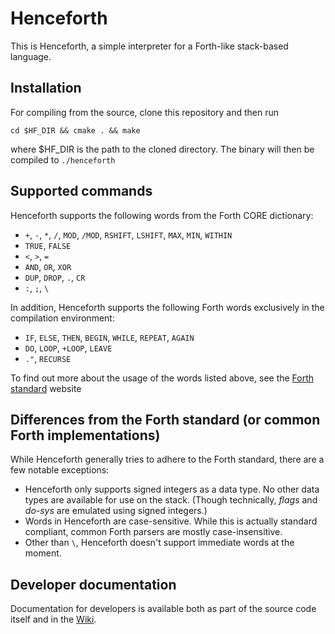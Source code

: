 # Henceforth
This is Henceforth, a simple interpreter for a Forth-like stack-based language.

## Installation
For compiling from the source, clone this repository and then run
```
cd $HF_DIR && cmake . && make
```
where $HF_DIR is the path to the cloned directory. The binary will then be compiled to `./henceforth`

## Supported commands
Henceforth supports the following words from the Forth CORE dictionary:
- `+`, `-`, `*`, `/`, `MOD`, `/MOD`, `RSHIFT`, `LSHIFT`, `MAX`, `MIN`, `WITHIN`
- `TRUE`, `FALSE`
- `<`, `>`, `=`
- `AND`, `OR`, `XOR`
- `DUP`, `DROP`, `.`, `CR` 
- `:`, `;`, `\`

In addition, Henceforth supports the following Forth words exclusively in the compilation environment:
- `IF`, `ELSE`, `THEN`, `BEGIN`, `WHILE`, `REPEAT`, `AGAIN`
- `DO`, `LOOP`, `+LOOP`, `LEAVE`
- `."`, `RECURSE`

To find out more about the usage of the words listed above, see the [Forth standard](https://forth-standard.org/standard/core) website

## Differences from the Forth standard (or common Forth implementations)
While Henceforth generally tries to adhere to the Forth standard, there are a few notable exceptions:
- Henceforth only supports signed integers as a data type. No other data types are available for use on the stack. (Though technically, _flags_ and _do-sys_ are emulated using signed integers.) 
- Words in Henceforth are case-sensitive. While this is actually standard compliant, common Forth parsers are mostly case-insensitive.
- Other than `\`, Henceforth doesn't support immediate words at the moment.

## Developer documentation
Documentation for developers is available both as part of the source code itself and in the [Wiki](https://github.com/lunakv/henceforth/wiki).
